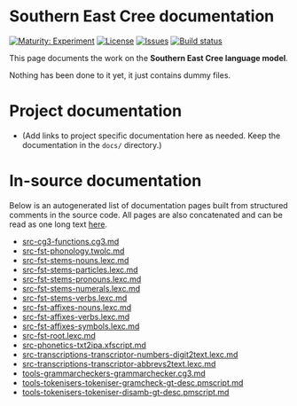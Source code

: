 # Southern East Cree documentation

[![Maturity: Experiment](https://img.shields.io/badge/Maturity-Experiment-black.svg)](https://giellalt.github.io/MaturityClassification.html)
[![License](https://img.shields.io/github/license/giellalt/lang-crj)](https://raw.githubusercontent.com/giellalt/lang-crj/main/LICENSE)
[![Issues](https://img.shields.io/github/issues/giellalt/lang-crj)](https://github.com/giellalt/lang-crj/issues)
[![Build status](https://github.com/giellalt/lang-crj/workflows/Speller%20CI+CD/badge.svg)](https://github.com/giellalt/lang-crj/actions)

This page documents the work on the **Southern East Cree language model**. 

Nothing has been done to it yet, it just contains dummy files.

# Project documentation

* (Add links to project specific documentation here as needed. Keep the documentation in the `docs/` directory.)

# In-source documentation

Below is an autogenerated list of documentation pages built from structured comments in the source code. All pages are also concatenated and can be read as one long text [here](crj.md).

* [src-cg3-functions.cg3.md](src-cg3-functions.cg3.md)
* [src-fst-phonology.twolc.md](src-fst-phonology.twolc.md)
* [src-fst-stems-nouns.lexc.md](src-fst-stems-nouns.lexc.md)
* [src-fst-stems-particles.lexc.md](src-fst-stems-particles.lexc.md)
* [src-fst-stems-pronouns.lexc.md](src-fst-stems-pronouns.lexc.md)
* [src-fst-stems-numerals.lexc.md](src-fst-stems-numerals.lexc.md)
* [src-fst-stems-verbs.lexc.md](src-fst-stems-verbs.lexc.md)
* [src-fst-affixes-nouns.lexc.md](src-fst-affixes-nouns.lexc.md)
* [src-fst-affixes-verbs.lexc.md](src-fst-affixes-verbs.lexc.md)
* [src-fst-affixes-symbols.lexc.md](src-fst-affixes-symbols.lexc.md)
* [src-fst-root.lexc.md](src-fst-root.lexc.md)
* [src-phonetics-txt2ipa.xfscript.md](src-phonetics-txt2ipa.xfscript.md)
* [src-transcriptions-transcriptor-numbers-digit2text.lexc.md](src-transcriptions-transcriptor-numbers-digit2text.lexc.md)
* [src-transcriptions-transcriptor-abbrevs2text.lexc.md](src-transcriptions-transcriptor-abbrevs2text.lexc.md)
* [tools-grammarcheckers-grammarchecker.cg3.md](tools-grammarcheckers-grammarchecker.cg3.md)
* [tools-tokenisers-tokeniser-gramcheck-gt-desc.pmscript.md](tools-tokenisers-tokeniser-gramcheck-gt-desc.pmscript.md)
* [tools-tokenisers-tokeniser-disamb-gt-desc.pmscript.md](tools-tokenisers-tokeniser-disamb-gt-desc.pmscript.md)
